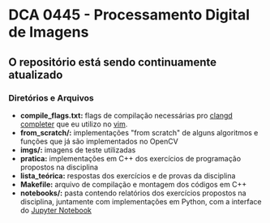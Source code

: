 # DCA 0445 - Processamento Digital de Imagens 

## O repositório está sendo continuamente atualizado

### Diretórios e Arquivos
- **compile_flags.txt:** flags de compilação necessárias pro [clangd completer](clangd.llvm.org) que eu utilizo no [vim](vim.org).
- **from_scratch/:** implementações "from scratch" de alguns algoritmos e funções que já são implementados no OpenCV
- **imgs/:** imagens de teste utilizadas
- **pratica:** implementações em C++ dos exercícios de programação propostos na disciplina
- **lista_teórica:** respostas dos exercícios e de provas da disciplina
- **Makefile:** arquivo de compilação e montagem dos códigos em C++
- **notebooks/:** pasta contendo relatórios dos exercícios propostos na disciplina, juntamente com implementações em Python, com a interface do [Jupyter Notebook](jupyter.org)
